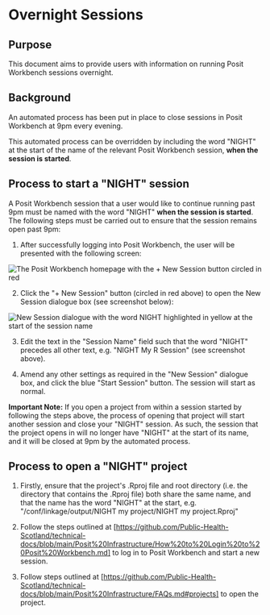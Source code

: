 # Overnight Sessions

## Purpose

This document aims to provide users with information on running Posit Workbench sessions overnight.

## Background

An automated process has been put in place to close sessions in Posit Workbench at 9pm every evening.

This automated process can be overridden by including the word "NIGHT" at the start of the name of the relevant Posit Workbench session, **when the session is started**.

## Process to start a "NIGHT" session

A Posit Workbench session that a user would like to continue running past 9pm must be named with the word "NIGHT" **when the session is started**.  The following steps must be carried out to ensure that the session remains open past 9pm:

1. After successfully logging into Posit Workbench, the user will be presented with the following screen:

![The Posit Workbench homepage with the + New Session button circled in red](https://user-images.githubusercontent.com/45657289/199207826-9fb88d1c-88e6-4418-9cec-1ec8a0f02875.png)

2. Click the "+ New Session" button (circled in red above) to open the New Session dialogue box (see screenshot below):

![New Session dialogue with the word NIGHT highlighted in yellow at the start of the session name](https://github.com/Public-Health-Scotland/technical-docs/assets/45657289/62a2a8ff-2df5-4832-8c4f-681eb028e713)

3. Edit the text in the "Session Name" field such that the word "NIGHT" precedes all other text, e.g. "NIGHT My R Session" (see screenshot above).

4. Amend any other settings as required in the "New Session" dialogue box, and click the blue "Start Session" button.  The session will start as normal.

**Important Note:** If you open a project from within a session started by following the steps above, the process of opening that project will start another session and close your "NIGHT" session.  As such, the session that the project opens in will no longer have "NIGHT" at the start of its name, and it will be closed at 9pm by the automated process.

## Process to open a "NIGHT" project

1. Firstly, ensure that the project's .Rproj file and root directory (i.e. the directory that contains the .Rproj file) both share the same name, and that the name has the word "NIGHT" at the start, e.g. "/conf/linkage/output/NIGHT my project/NIGHT my project.Rproj"

2. Follow the steps outlined at [https://github.com/Public-Health-Scotland/technical-docs/blob/main/Posit%20Infrastructure/How%20to%20Login%20to%20Posit%20Workbench.md] to log in to Posit Workbench and start a new session.

3. Follow steps outlined at [https://github.com/Public-Health-Scotland/technical-docs/blob/main/Posit%20Infrastructure/FAQs.md#projects] to open the project.
